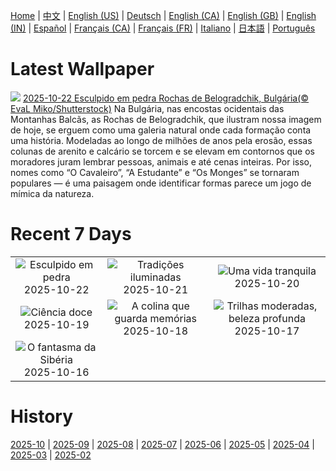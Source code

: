 [Home](../README.md) | [中文](zh-CN.md) | [English (US)](en-US.md) | [Deutsch](de-DE.md) | [English (CA)](en-CA.md) | [English (GB)](en-GB.md) | [English (IN)](en-IN.md) | [Español](es-ES.md) | [Français (CA)](fr-CA.md) | [Français (FR)](fr-FR.md) | [Italiano](it-IT.md) | [日本語](ja-JP.md) | [Português](pt-BR.md)

# Latest Wallpaper
![](https://www.bing.com/th?id=OHR.BulgariaRocks_PT-BR2901045290_UHD.jpg)
[2025-10-22 Esculpido em pedra Rochas de Belogradchik, Bulgária(© EvaL Miko/Shutterstock)](https://www.bing.com/th?id=OHR.BulgariaRocks_PT-BR2901045290_UHD.jpg)
Na Bulgária, nas encostas ocidentais das Montanhas Balcãs, as Rochas de Belogradchik, que ilustram nossa imagem de hoje, se erguem como uma galeria natural onde cada formação conta uma história. Modeladas ao longo de milhões de anos pela erosão, essas colunas de arenito e calcário se torcem e se elevam em contornos que os moradores juram lembrar pessoas, animais e até cenas inteiras. Por isso, nomes como “O Cavaleiro”, “A Estudante” e “Os Monges” se tornaram populares — é uma paisagem onde identificar formas parece um jogo de mímica da natureza.

# Recent 7 Days
|  |  |  |
|:---:|:---:|:---:|
| ![](https://www.bing.com/th?id=OHR.BulgariaRocks_PT-BR2901045290_400x240.jpg "Esculpido em pedra") 2025-10-22 | ![](https://www.bing.com/th?id=OHR.DiyaDiwali_PT-BR8948421877_400x240.jpg "Tradições iluminadas") 2025-10-21 | ![](https://www.bing.com/th?id=OHR.HoffmansSloth_PT-BR5106074004_400x240.jpg "Uma vida tranquila") 2025-10-20 |
| ![](https://www.bing.com/th?id=OHR.AppleHarvest_PT-BR5524058975_400x240.jpg "Ciência doce") 2025-10-19 | ![](https://www.bing.com/th?id=OHR.SilburyHill_PT-BR5871845476_400x240.jpg "A colina que guarda memórias") 2025-10-18 | ![](https://www.bing.com/th?id=OHR.RockRiverFalls_PT-BR6243828889_400x240.jpg "Trilhas moderadas, beleza profunda") 2025-10-17 |
| ![](https://www.bing.com/th?id=OHR.SiberianLynx_PT-BR2004015502_400x240.jpg "O fantasma da Sibéria") 2025-10-16 |  |  |

# History
[2025-10](../archives/wallpaper/pt-BR/w_2025_10.md) | [2025-09](../archives/wallpaper/pt-BR/w_2025_09.md) | [2025-08](../archives/wallpaper/pt-BR/w_2025_08.md) | [2025-07](../archives/wallpaper/pt-BR/w_2025_07.md) | [2025-06](../archives/wallpaper/pt-BR/w_2025_06.md) | [2025-05](../archives/wallpaper/pt-BR/w_2025_05.md) | [2025-04](../archives/wallpaper/pt-BR/w_2025_04.md) | [2025-03](../archives/wallpaper/pt-BR/w_2025_03.md) | [2025-02](../archives/wallpaper/pt-BR/w_2025_02.md)
